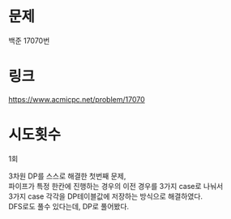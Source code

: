 # 문제
백준 17070번

# 링크
https://www.acmicpc.net/problem/17070

# 시도횟수
1회

3차원 DP를 스스로 해결한 첫번째 문제,  
파이프가 특정 한칸에 진행하는 경우의 이전 경우를 3가지 case로 나눠서  
3가지 case 각각을 DP테이블값에 저장하는 방식으로 해결하였다.  
DFS로도 풀수 있다는데, DP로 풀어봤다.
